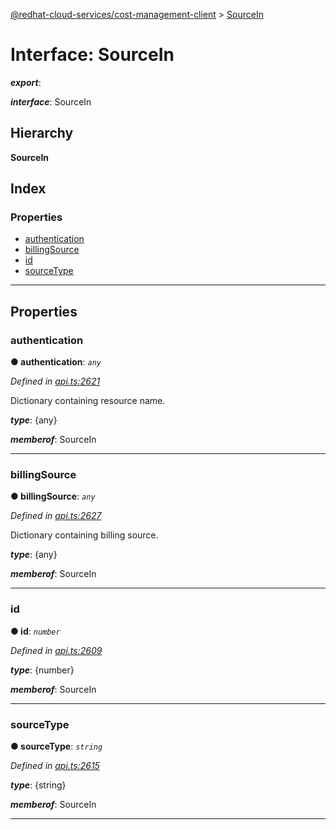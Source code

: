 [@redhat-cloud-services/cost-management-client](../README.md) > [SourceIn](../interfaces/sourcein.md)

# Interface: SourceIn

*__export__*: 

*__interface__*: SourceIn

## Hierarchy

**SourceIn**

## Index

### Properties

* [authentication](sourcein.md#authentication)
* [billingSource](sourcein.md#billingsource)
* [id](sourcein.md#id)
* [sourceType](sourcein.md#sourcetype)

---

## Properties

<a id="authentication"></a>

###  authentication

**● authentication**: *`any`*

*Defined in [api.ts:2621](https://github.com/RedHatInsights/javascript-clients/blob/master/packages/cost-management/api.ts#L2621)*

Dictionary containing resource name.

*__type__*: {any}

*__memberof__*: SourceIn

___
<a id="billingsource"></a>

###  billingSource

**● billingSource**: *`any`*

*Defined in [api.ts:2627](https://github.com/RedHatInsights/javascript-clients/blob/master/packages/cost-management/api.ts#L2627)*

Dictionary containing billing source.

*__type__*: {any}

*__memberof__*: SourceIn

___
<a id="id"></a>

###  id

**● id**: *`number`*

*Defined in [api.ts:2609](https://github.com/RedHatInsights/javascript-clients/blob/master/packages/cost-management/api.ts#L2609)*

*__type__*: {number}

*__memberof__*: SourceIn

___
<a id="sourcetype"></a>

###  sourceType

**● sourceType**: *`string`*

*Defined in [api.ts:2615](https://github.com/RedHatInsights/javascript-clients/blob/master/packages/cost-management/api.ts#L2615)*

*__type__*: {string}

*__memberof__*: SourceIn

___

